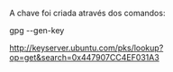 A chave foi criada através dos comandos:

gpg --gen-key

http://keyserver.ubuntu.com/pks/lookup?op=get&search=0x447907CC4EF031A3